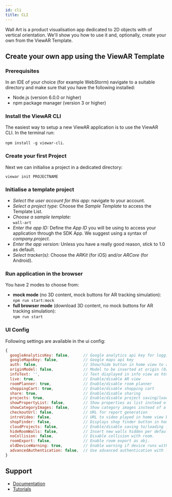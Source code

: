 ```yaml
---
id: cli
title: CLI
---
```


Wall Art is a product visualisation app dedicated to 2D objects with of vertical orientation. We'll show you how to use it and, optionally, create your own from the ViewAR Template.

## Create your own app using the ViewAR Template

### Prerequisites

In an IDE of your choice (for example WebStorm) navigate to a suitable directory and make sure that you have the following installed:

- Node.js (version 6.0.0 or higher)
- npm package manager (version 3 or higher)

### Install the ViewAR CLI

The easiest way to setup a new ViewAR application is to use the ViewAR CLI.
In the terminal run:

`npm install -g viewar-cli`.

### Create your first Project

Next we can initialise a project in a dedicated directory:

`viewar init PROJECTNAME`

### Initialise a template project

- _Select the user account for this app:_ navigate to your account.<br>
- _Select a project type:_ Choose the _Sample Template_ to access the Template List.<br>
- _Choose a sample template:_ <br>`wall-art`<br>
- _Enter the app ID:_ Define the _App ID_ you will be using to access your application through the SDK App. We suggest using a syntax of _company.project_.<br>
- _Enter the app version:_ Unless you have a really good reason, stick to 1.0 as default.<br>
- _Select tracker(s)_: Choose the _ARKit_ (for iOS) and/or _ARCore_ (for Android).

### Run application in the browser

You have 2 modes to choose from:<br>

- <b>mock mode</b> (no 3D content, mock buttons for AR tracking simulation): <br>`npm run start:mock` <br>
- <b>full browser mode</b> (download 3D content, no mock buttons for AR tracking simulation): <br>`npm run start`

### UI Config

Following settings are available in the ui config:

```js
{
  googleAnalyticsKey: false,      // Google analytics api key for logging
  googleMapsKey: false,           // Google maps api key
  auth: false,                    // Show/hide button in home view to authenticate
  originModel: false,             // Model to be inserted at origin (0/0/0)
  infoText: '',                   // Text displayed in info view as html
  live: true,                     // Enable/disable AR view
  roomPlanner: true,              // Enable/disable room planner
  shoppingCart: true,             // Enable/disable shopping cart
  share: true,                    // Enable/disable sharing
  projects: true,                 // Enable/disable project saving/loading
  showPropertyList: false,        // Show properties as list instead of a slider
  showCategoryImages: false,      // Show category images instead of a list
  checkoutUrl: false,             // URL for report generation
  introVideo: false,              // URL to video played in home view background,
  shopFinder: false,              // Displays shop finder button in home view. Either a string or { url, type }. Possible types: 'external', 'json' or 'iframe'.
  cloudProjects: false,           // Enable/disable saving to/loading from cloud storage.
  hideRoomWalls: false,           // Insert new walls hidden per default.
  noCollision: false,             // Disable collision with room.
  roomExport: false,              // Enable room export as obj.
  oldDeviceWarning: true,         // Enable warning if device runs with wikitude tracking only.
  advancedAuthentication: false,  // Use advanced authentication with logins from http://dev2.viewar.com/auth/list.
}
```

## Support

- [Documentation](/docs)
- [Tutorials](https://developer.viewar.com/site/tutorials)
